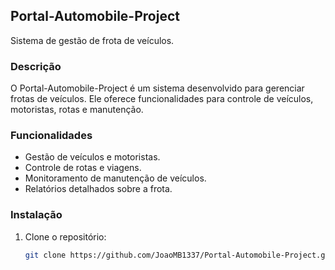## Portal-Automobile-Project

Sistema de gestão de frota de veículos.

### Descrição

O Portal-Automobile-Project é um sistema desenvolvido para gerenciar frotas de veículos. Ele oferece funcionalidades para controle de veículos, motoristas, rotas e manutenção.


### Funcionalidades

- Gestão de veículos e motoristas.
- Controle de rotas e viagens.
- Monitoramento de manutenção de veículos.
- Relatórios detalhados sobre a frota.

### Instalação

1. Clone o repositório:
   ```sh
   git clone https://github.com/JoaoMB1337/Portal-Automobile-Project.git
   ```